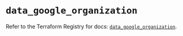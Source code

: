 # `data_google_organization`

Refer to the Terraform Registry for docs: [`data_google_organization`](https://registry.terraform.io/providers/hashicorp/google-beta/5.17.0/docs/data-sources/google_organization).
